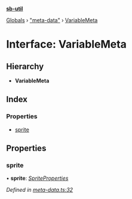 **[sb-util](../README.md)**

[Globals](../globals.md) › ["meta-data"](../modules/_meta_data_.md) › [VariableMeta](_meta_data_.variablemeta.md)

# Interface: VariableMeta

## Hierarchy

* **VariableMeta**

## Index

### Properties

* [sprite](_meta_data_.variablemeta.md#sprite)

## Properties

###  sprite

• **sprite**: *[SpriteProperties](_abstracts_.spriteproperties.md)*

*Defined in [meta-data.ts:32](https://github.com/bocoup/sb-util/blob/565edc9/src/meta-data.ts#L32)*